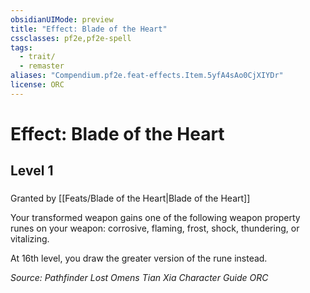 ```yaml
---
obsidianUIMode: preview
title: "Effect: Blade of the Heart"
cssclasses: pf2e,pf2e-spell
tags:
  - trait/
  - remaster
aliases: "Compendium.pf2e.feat-effects.Item.5yfA4sAo0CjXIYDr"
license: ORC
---
```

# Effect: Blade of the Heart
## Level 1
### 






Granted by [[Feats/Blade of the Heart|Blade of the Heart]]

Your transformed weapon gains one of the following weapon property runes on your weapon: corrosive, flaming, frost, shock, thundering, or vitalizing.

At 16th level, you draw the greater version of the rune instead.

*Source: Pathfinder Lost Omens Tian Xia Character Guide*
*ORC*